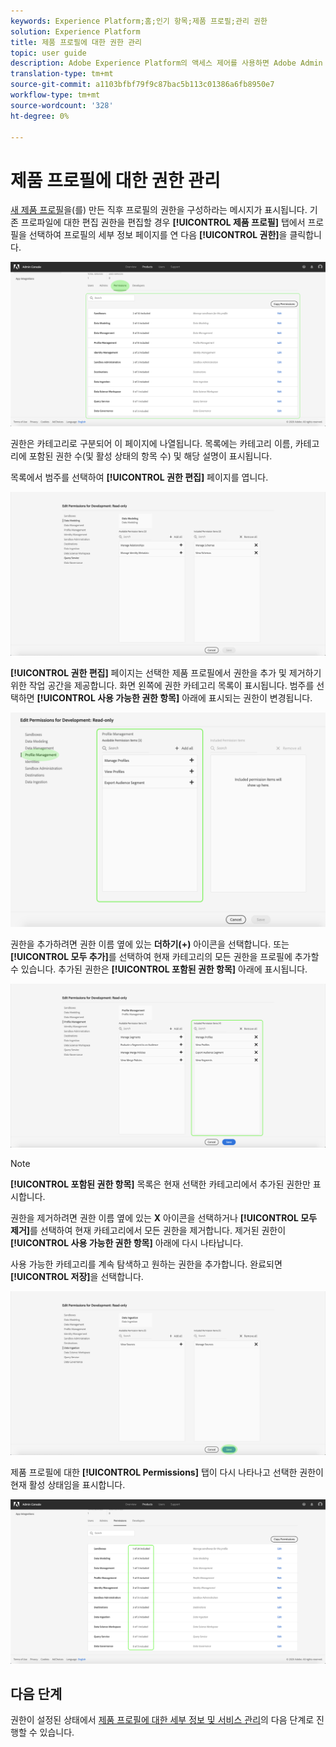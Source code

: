 ```yaml
---
keywords: Experience Platform;홈;인기 항목;제품 프로필;관리 권한
solution: Experience Platform
title: 제품 프로필에 대한 권한 관리
topic: user guide
description: Adobe Experience Platform의 액세스 제어를 사용하면 Adobe Admin Console을 사용하여 다양한 플랫폼 기능에 대한 역할 및 권한을 관리할 수 있습니다. 이 문서는 플랫폼의 제품 프로필에 대한 권한을 관리하는 방법에 대한 안내서 역할을 합니다.
translation-type: tm+mt
source-git-commit: a1103bfbf79f9c87bac5b113c01386a6fb8950e7
workflow-type: tm+mt
source-wordcount: '328'
ht-degree: 0%

---
```



# 제품 프로필에 대한 권한 관리

[새 제품 프로필](#create-a-new-product-profile)을(를) 만든 직후 프로필의 권한을 구성하라는 메시지가 표시됩니다. 기존 프로파일에 대한 편집 권한을 편집할 경우 **[!UICONTROL 제품 프로필]** 탭에서 프로필을 선택하여 프로필의 세부 정보 페이지를 연 다음 **[!UICONTROL 권한]**&#x200B;을 클릭합니다.

![프로필 권한](../images/profile-permissions.png)

권한은 카테고리로 구분되어 이 페이지에 나열됩니다. 목록에는 카테고리 이름, 카테고리에 포함된 권한 수(및 활성 상태의 항목 수) 및 해당 설명이 표시됩니다.

목록에서 범주를 선택하여 **[!UICONTROL 권한 편집]** 페이지를 엽니다.

![편집 권한](../images/edit-permissions.png)

**[!UICONTROL 권한 편집]** 페이지는 선택한 제품 프로필에서 권한을 추가 및 제거하기 위한 작업 공간을 제공합니다. 화면 왼쪽에 권한 카테고리 목록이 표시됩니다. 범주를 선택하면 **[!UICONTROL 사용 가능한 권한 항목]** 아래에 표시되는 권한이 변경됩니다.

![change-permissions-category](../images/change-permissions-category.png)

권한을 추가하려면 권한 이름 옆에 있는 **더하기(+)** 아이콘을 선택합니다. 또는 **[!UICONTROL 모두 추가]**&#x200B;를 선택하여 현재 카테고리의 모든 권한을 프로필에 추가할 수 있습니다. 추가된 권한은 **[!UICONTROL 포함된 권한 항목]** 아래에 표시됩니다.

![추가 권한](../images/add-permissions.png)

>[!NOTE]
>
>**[!UICONTROL 포함된 권한 항목]** 목록은 현재 선택한 카테고리에서 추가된 권한만 표시합니다.

권한을 제거하려면 권한 이름 옆에 있는 **X** 아이콘을 선택하거나 **[!UICONTROL 모두 제거]**&#x200B;를 선택하여 현재 카테고리에서 모든 권한을 제거합니다. 제거된 권한이 **[!UICONTROL 사용 가능한 권한 항목]** 아래에 다시 나타납니다.

사용 가능한 카테고리를 계속 탐색하고 원하는 권한을 추가합니다. 완료되면 **[!UICONTROL 저장]**&#x200B;을 선택합니다.

![권한 완료](../images/permissions-finish.png)

제품 프로필에 대한 **[!UICONTROL Permissions]** 탭이 다시 나타나고 선택한 권한이 현재 활성 상태임을 표시합니다.

![추가 권한](../images/added-permissions.png)

## 다음 단계

권한이 설정된 상태에서 [제품 프로필에 대한 세부 정보 및 서비스 관리](details-and-services.md)의 다음 단계로 진행할 수 있습니다.